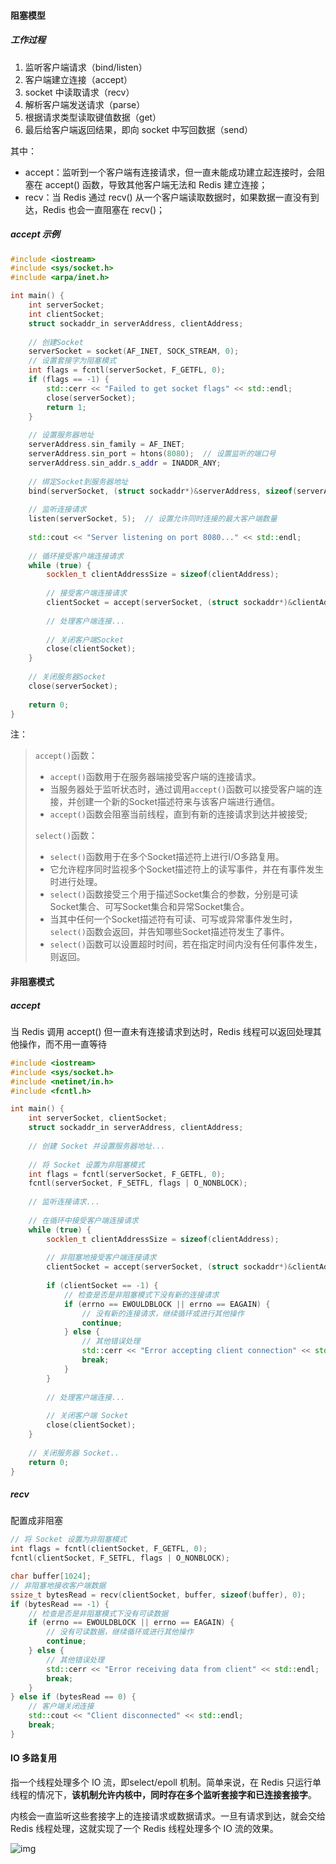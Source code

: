 #### 阻塞模型

##### 工作过程

1. 监听客户端请求（bind/listen）
2. 客户端建立连接（accept）
3.  socket 中读取请求（recv）
4. 解析客户端发送请求（parse）
5. 根据请求类型读取键值数据（get）
6. 最后给客户端返回结果，即向 socket 中写回数据（send）

其中：

- accept：监听到一个客户端有连接请求，但一直未能成功建立起连接时，会阻塞在 accept() 函数，导致其他客户端无法和 Redis 建立连接；
- recv：当 Redis 通过 recv() 从一个客户端读取数据时，如果数据一直没有到达，Redis 也会一直阻塞在 recv()；



##### accept 示例

```cpp
#include <iostream>
#include <sys/socket.h>
#include <arpa/inet.h>

int main() {
    int serverSocket;
    int clientSocket;
    struct sockaddr_in serverAddress, clientAddress;
    
    // 创建Socket
    serverSocket = socket(AF_INET, SOCK_STREAM, 0);
    // 设置套接字为阻塞模式
    int flags = fcntl(serverSocket, F_GETFL, 0);
    if (flags == -1) {
        std::cerr << "Failed to get socket flags" << std::endl;
        close(serverSocket);
        return 1;
    }
    
    // 设置服务器地址
    serverAddress.sin_family = AF_INET;
    serverAddress.sin_port = htons(8080);  // 设置监听的端口号
    serverAddress.sin_addr.s_addr = INADDR_ANY;
    
    // 绑定Socket到服务器地址
    bind(serverSocket, (struct sockaddr*)&serverAddress, sizeof(serverAddress));
    
    // 监听连接请求
    listen(serverSocket, 5);  // 设置允许同时连接的最大客户端数量
    
    std::cout << "Server listening on port 8080..." << std::endl;
    
    // 循环接受客户端连接请求
    while (true) {
        socklen_t clientAddressSize = sizeof(clientAddress);
        
        // 接受客户端连接请求
        clientSocket = accept(serverSocket, (struct sockaddr*)&clientAddress, &clientAddressSize);
        
        // 处理客户端连接...
        
        // 关闭客户端Socket
        close(clientSocket);
    }
    
    // 关闭服务器Socket
    close(serverSocket);
    
    return 0;
}
```

注：

> `accept()`函数：
>
> - `accept()`函数用于在服务器端接受客户端的连接请求。
> - 当服务器处于监听状态时，通过调用`accept()`函数可以接受客户端的连接，并创建一个新的Socket描述符来与该客户端进行通信。
> - `accept()`函数会阻塞当前线程，直到有新的连接请求到达并被接受;
>
> 
>
> `select()`函数：
>
> - `select()`函数用于在多个Socket描述符上进行I/O多路复用。
> - 它允许程序同时监视多个Socket描述符上的读写事件，并在有事件发生时进行处理。
> - `select()`函数接受三个用于描述Socket集合的参数，分别是可读Socket集合、可写Socket集合和异常Socket集合。
> - 当其中任何一个Socket描述符有可读、可写或异常事件发生时，`select()`函数会返回，并告知哪些Socket描述符发生了事件。
> - `select()`函数可以设置超时时间，若在指定时间内没有任何事件发生，则返回。





#### 非阻塞模式

##### accept

当 Redis 调用 accept() 但一直未有连接请求到达时，Redis 线程可以返回处理其他操作，而不用一直等待

```cpp
#include <iostream>
#include <sys/socket.h>
#include <netinet/in.h>
#include <fcntl.h>

int main() {
    int serverSocket, clientSocket;
    struct sockaddr_in serverAddress, clientAddress;
    
    // 创建 Socket 并设置服务器地址...
    
    // 将 Socket 设置为非阻塞模式
    int flags = fcntl(serverSocket, F_GETFL, 0);
    fcntl(serverSocket, F_SETFL, flags | O_NONBLOCK);
    
    // 监听连接请求...
    
    // 在循环中接受客户端连接请求
    while (true) {
        socklen_t clientAddressSize = sizeof(clientAddress);
        
        // 非阻塞地接受客户端连接请求
        clientSocket = accept(serverSocket, (struct sockaddr*)&clientAddress, &clientAddressSize);
        
        if (clientSocket == -1) {
            // 检查是否是非阻塞模式下没有新的连接请求
            if (errno == EWOULDBLOCK || errno == EAGAIN) {
                // 没有新的连接请求，继续循环或进行其他操作
                continue;
            } else {
                // 其他错误处理
                std::cerr << "Error accepting client connection" << std::endl;
                break;
            }
        }
        
        // 处理客户端连接...
        
        // 关闭客户端 Socket
        close(clientSocket);
    }
    
    // 关闭服务器 Socket..
    return 0;
}
```



##### recv

配置成非阻塞

```cpp
// 将 Socket 设置为非阻塞模式
int flags = fcntl(clientSocket, F_GETFL, 0);
fcntl(clientSocket, F_SETFL, flags | O_NONBLOCK);

char buffer[1024];
// 非阻塞地接收客户端数据
ssize_t bytesRead = recv(clientSocket, buffer, sizeof(buffer), 0);
if (bytesRead == -1) {
    // 检查是否是非阻塞模式下没有可读数据
    if (errno == EWOULDBLOCK || errno == EAGAIN) {
        // 没有可读数据，继续循环或进行其他操作
        continue;
    } else {
        // 其他错误处理
        std::cerr << "Error receiving data from client" << std::endl;
        break;
    }
} else if (bytesRead == 0) {
    // 客户端关闭连接
    std::cout << "Client disconnected" << std::endl;
    break;
}
```



#### IO 多路复用

指一个线程处理多个 IO 流，即select/epoll 机制。简单来说，在 Redis 只运行单线程的情况下，**该机制允许内核中，同时存在多个监听套接字和已连接套接字**。

内核会一直监听这些套接字上的连接请求或数据请求。一旦有请求到达，就会交给 Redis 线程处理，这就实现了一个 Redis 线程处理多个 IO 流的效果。

![img](https://static001.geekbang.org/resource/image/00/ea/00ff790d4f6225aaeeebba34a71d8bea.jpg)

